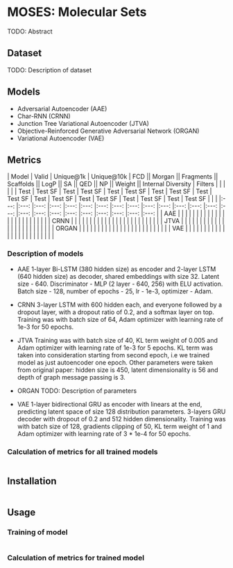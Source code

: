 # MOSES: Molecular Sets

TODO: Abstract

## Dataset

TODO: Description of dataset

## Models

* Adversarial Autoencoder (AAE)
* Char-RNN (CRNN)
* Junction Tree Variational Autoencoder (JTVA)
* Objective-Reinforced Generative Adversarial Network (ORGAN)
* Variational Autoencoder (VAE)

## Metrics

| Model    | Valid | Unique@1k | Unique@10k | FCD           || Morgan        || Fragments     || Scaffolds     || LogP          || SA            || QED           || NP            || Weight        || Internal Diversity | Filters |
|          |       |           |            | Test | Test SF | Test | Test SF | Test | Test SF | Test | Test SF | Test | Test SF | Test | Test SF | Test | Test SF | Test | Test SF | Test | Test SF |                    |         |
|:---:     |:---:  |:---:      |:---:       |:---: |:---:    |:---: |:---:    |:---: |:---:    |:---: |:---:    |:---: |:---:    |:---: |:---:    |:---: |:---:    |:---: |:---:    |:---: |:---:    |:---:               |:---:    |
| AAE      |       |           |            |      |         |      |         |      |         |      |         |      |         |      |         |      |         |      |         |      |         |                    |         |
| CRNN     |       |           |            |      |         |      |         |      |         |      |         |      |         |      |         |      |         |      |         |      |         |                    |         |
| JTVA     |       |           |            |      |         |      |         |      |         |      |         |      |         |      |         |      |         |      |         |      |         |                    |         |
| ORGAN    |       |           |            |      |         |      |         |      |         |      |         |      |         |      |         |      |         |      |         |      |         |                    |         |
| VAE      |       |           |            |      |         |      |         |      |         |      |         |      |         |      |         |      |         |      |         |      |         |                    |         |


### Description of models
* AAE
  1-layer Bi-LSTM (380 hidden size) as encoder and 2-layer LSTM (640 hidden size) as decoder, shared embeddings with size 32. Latent size - 640. Discriminator - MLP (2 layer - 640, 256) with ELU activation. Batch size - 128, number of epochs - 25, lr - 1e-3, optimizer - Adam.

* CRNN
  3-layer LSTM with 600 hidden each, and everyone followed by a dropout layer, with a dropout ratio of 0.2, and a softmax layer on top. Training was with batch size of 64, Adam optimizer with learning rate of 1e-3 for 50 epochs.

* JTVA
  Training was with batch size of 40, KL term weight of 0.005 and Adam optimizer with learning rate of 1e-3 for 5 epochs. KL term was taken into consideration starting from second epoch, i.e we trained model as just autoencoder one epoch. Other parameters were taken from original paper: hidden size is 450, latent dimensionality is 56 and depth of graph message passing is 3.
* ORGAN
  TODO: Description of parameters
* VAE
  1-layer bidirectional GRU as encoder with linears at the end, predicting latent space of size 128 distribution parameters. 3-layers GRU decoder with dropout of 0.2 and 512 hidden dimensionality. Training was with batch size of 128, gradients clipping of 50, KL term weight of 1 and Adam optimizer with learning rate of 3 * 1e-4 for 50 epochs.


### Calculation of metrics for all trained models
```
```

## Installation
```
```

## Usage

### Training of model

```
```

### Calculation of metrics for trained model

```
```
